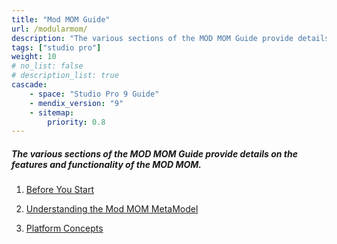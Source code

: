```yaml
---
title: "Mod MOM Guide"
url: /modularmom/
description: "The various sections of the MOD MOM Guide provide details on the features and functionality of the MOD MOM."
tags: ["studio pro"]
weight: 10
# no_list: false
# description_list: true
cascade:
    - space: "Studio Pro 9 Guide"
    - mendix_version: "9"
    - sitemap:
        priority: 0.8
---
```




##### The various sections of the MOD MOM Guide provide details on the features and functionality of the MOD MOM.

1. [Before You Start](/modularmom/before-you-start/)

2. [Understanding the Mod MOM MetaModel](/modularmom/understanding-the-mod-mom-metamodel/)
3. [Platform Concepts](/modularmom/platform-concepts/)



